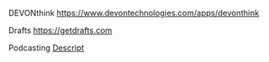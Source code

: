 DEVONthink
https://www.devontechnologies.com/apps/devonthink

Drafts
https://getdrafts.com

Podcasting
[Descript](https://www.descript.com)


